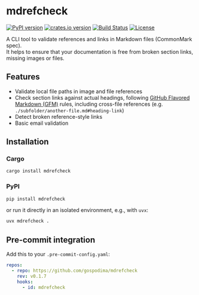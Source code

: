 # mdrefcheck

[![PyPI version](https://img.shields.io/pypi/v/mdrefcheck.svg?logo=pypi&logoColor=white)](https://pypi.org/project/mdrefcheck/)
[![crates.io version](https://img.shields.io/crates/v/mdrefcheck.svg?logo=rust&logoColor=white)](https://crates.io/crates/mdrefcheck)
[![Build Status](https://github.com/gospodima/mdrefcheck/actions/workflows/ci.yml/badge.svg)](https://github.com/gospodima/mdrefcheck/actions/workflows/ci.yml)
[![License](https://img.shields.io/badge/license-MIT-blue.svg)](./LICENSE)

A CLI tool to validate references and links in Markdown files (CommonMark spec).  
It helps to ensure that your documentation is free from broken section links, missing images or files.

## Features

- Validate local file paths in image and file references
- Check section links against actual headings, following [GitHub Flavored Markdown (GFM)](https://docs.github.com/en/get-started/writing-on-github/getting-started-with-writing-and-formatting-on-github/basic-writing-and-formatting-syntax#section-links) rules, including cross-file references (e.g. `./subfolder/another-file.md#heading-link`)
- Detect broken reference-style links
- Basic email validation

## Installation

### Cargo

```bash
cargo install mdrefcheck
```

### PyPI

```bash
pip install mdrefcheck
```

or run it directly in an isolated environment, e.g., with `uvx`:

```bash
uvx mdrefcheck .
```

## Pre-commit integration

Add this to your `.pre-commit-config.yaml`:

```yaml
repos:
  - repo: https://github.com/gospodima/mdrefcheck
    rev: v0.1.7
    hooks:
      - id: mdrefcheck
```
